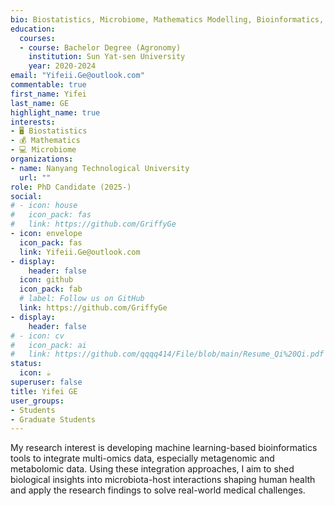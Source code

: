 ```yaml
---
bio: Biostatistics, Microbiome, Mathematics Modelling, Bioinformatics, Population Health, Multi-omics.
education:
  courses:
  - course: Bachelor Degree (Agronomy)
    institution: Sun Yat-sen University
    year: 2020-2024
email: "Yifeii.Ge@outlook.com"
commentable: true
first_name: Yifei
last_name: GE
highlight_name: true
interests:
- 🖥 Biostatistics
- 💰 Mathematics
- 💻 Microbiome
organizations:
- name: Nanyang Technological University
  url: ""
role: PhD Candidate (2025-)
social:
# - icon: house
#   icon_pack: fas
#   link: https://github.com/GriffyGe
- icon: envelope
  icon_pack: fas
  link: Yifeii.Ge@outlook.com
- display:
    header: false
  icon: github
  icon_pack: fab
  # label: Follow us on GitHub
  link: https://github.com/GriffyGe
- display:
    header: false
# - icon: cv
#   icon_pack: ai
#   link: https://github.com/qqqq414/File/blob/main/Resume_Qi%20Qi.pdf
status:
  icon: ☕️
superuser: false
title: Yifei GE
user_groups:
- Students
- Graduate Students
---
```


My research interest is developing machine learning-based bioinformatics tools to integrate multi-omics data, especially metagenomic and metabolomic data. Using these integration approaches, I aim to shed biological insights into microbiota-host interactions shaping human health and apply the research findings to solve real-world medical challenges.
 

